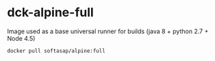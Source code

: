 # dck-alpine-full
Image used as a base universal runner for builds (java 8 + python 2.7 + Node 4.5)

`docker pull softasap/alpine:full`

